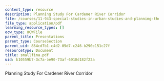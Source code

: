 ```yaml
---
content_type: resource
description: Planning Study For Cardener River Corridor
file: /courses/11-943-special-studies-in-urban-studies-and-planning-the-cardener-river-corridor-workshop-fall-2001/b10559b73c7abe9073af6918d182f22a_smallfina.pdf
file_type: application/pdf
learning_resource_types: []
ocw_type: OCWFile
parent_title: Presentations
parent_type: CourseSection
parent_uid: 854cd7b1-c4d2-05d7-c246-b290c151c27f
resourcetype: Document
title: smallfina.pdf
uid: b10559b7-3c7a-be90-73af-6918d182f22a
---
```

Planning Study For Cardener River Corridor


